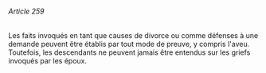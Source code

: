 ###### Article 259

Les faits invoqués en tant que causes de divorce ou comme défenses à une demande peuvent être établis par tout mode de preuve, y compris l'aveu. Toutefois, les descendants ne peuvent jamais être entendus sur les griefs invoqués par les époux.

